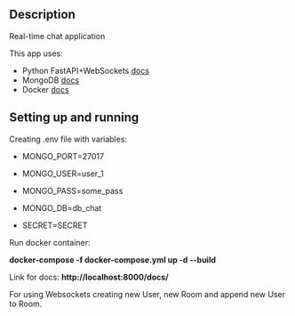 ## Description
Real-time chat application


This app uses:
- Python FastAPI+WebSockets [docs](https://fastapi.tiangolo.com/)
- MongoDB [docs](https://docs.mongodb.com/manual/)
- Docker [docs](https://docs.docker.com/engine/reference/run/)

## Setting up and running

Creating .env file with variables: 
- MONGO_PORT=27017
- MONGO_USER=user_1
- MONGO_PASS=some_pass
- MONGO_DB=db_chat

- SECRET=SECRET


Run docker container:

<b>docker-compose -f   docker-compose.yml up -d --build</b>

Link for docs: 
<b>http://localhost:8000/docs/</b>

For using Websockets creating new User, new Room and append new User to Room.